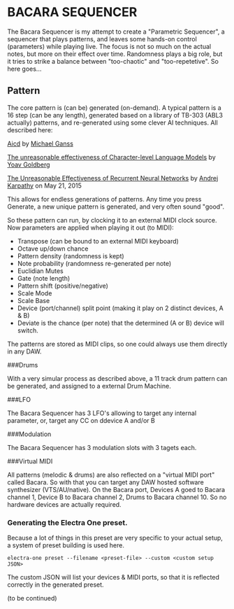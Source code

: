 # BACARA SEQUENCER

The Bacara Sequencer is my attempt to create a "Parametric Sequencer", a sequencer that plays patterns, and leaves some hands-on control (parameters) while playing live. The focus is not so much on the actual notes, but more on their effect over time. Randomness plays a big role, but it tries to strike a balance between "too-chaotic" and "too-repetetive". So here goes...

## Pattern

The core pattern is (can be) generated (on-demand). A typical pattern is a 16 step (can be any length), generated based on a library of TB-303 (ABL3 actually) patterns, and re-generated using some clever AI techniques. All described here:

[Aicd](https://github.com/mganss/Aicd) by [Michael Ganss](https://github.com/mganss)

[The unreasonable effectiveness of Character-level Language Models](https://nbviewer.org/gist/yoavg/d76121dfde2618422139) by [Yoav Goldberg](http://www.cs.biu.ac.il/~yogo)

[The Unreasonable Effectiveness of Recurrent Neural Networks](https://karpathy.github.io/2015/05/21/rnn-effectiveness/) by [Andrej Karpathy](https://karpathy.github.io) on May 21, 2015

This allows for endless generations of patterns. Any time you press Generate, a new unique pattern is generated, and very often sound "good".

So these pattern can run, by clocking it to an external MIDI clock source. Now parameters are applied when playing it out (to MIDI):

- Transpose (can be bound to an external MIDI keyboard)
- Octave up/down chance
- Pattern density (randomness is kept)
- Note probability (randomness re-generated per note)
- Euclidian Mutes
- Gate (note length)
- Pattern shift (positive/negative)
- Scale Mode
- Scale Base
- Device (port/channel) split point (making it play on 2 distinct devices, A & B)
- Deviate is the chance (per note) that the determined (A or B) device will switch.

The patterns are stored as MIDI clips, so one could always use them directly in any DAW.

###Drums

With a very simular process as described above, a 11 track drum pattern can be generated, and assigned to a external Drum Machine.

###LFO

The Bacara Sequencer has 3 LFO's allowing to target any internal parameter, or, target any CC on ddevice A and/or B

###Modulation

The Bacara Sequencer has 3 modulation slots with 3 tagets each.

###Virtual MIDI

All patterns (melodic & drums) are also reflected on a "virtual MIDI port" called Bacara. So with that you can target any DAW hosted software synthesizer (VTS/AU/native). On the Bacara port, Devices A goed to Bacara channel 1, Device B to Bacara channel 2, Drums to Bacara channel 10. So no hardware devices are actually required.

### Generating the Electra One preset.

Because a lot of things in this preset are very specific to your actual setup, a system of preset building is used here.

`electra-one preset --filename <preset-file> --custom <custom setup JSON>`

The custom JSON will list your devices & MIDI ports, so that it is reflected correctly in the generated preset.

(to be continued)